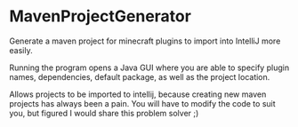# MavenProjectGenerator
Generate a maven project for minecraft plugins to import into IntelliJ more easily.

Running the program opens a Java GUI where you are able to specify plugin names, dependencies, default package, as well as the project location.

Allows projects to be imported to intellij, because creating new maven projects has always been a pain.
You will have to modify the code to suit  you, but figured I would share this problem solver ;)
